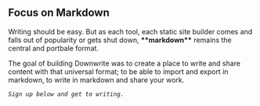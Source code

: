 ## Focus on Markdown

Writing should be easy. But as each tool, each static site builder comes and falls out of popularity or gets shut down, **\*\*markdown\*\*** remains the central and portbale format.

The goal of building Downwrite was to create a place to write and share content with that universal format; to be able to import and export in markdown, to write in markdown and share your work.

_`Sign up below and get to writing.`_
